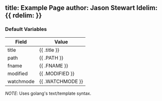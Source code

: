 title: Example Page
author: Jason Stewart
ldelim: {{
rdelim: }}
---

### Default Variables

| Field      | Value             |
| -----      | -----             |
| title      | {{ .title }}      |
| path       | {{ .PATH }}       |
| fname      | {{ .FNAME }}      |
| modified   | {{ .MODIFIED }}   |
| watchmode  | {{ .WATCHMODE }}  |

*NOTE*: Uses golang's text/template syntax.
